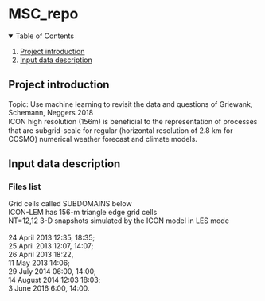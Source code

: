 # MSC_repo
<!-- TABLE OF CONTENTS -->
<details open="open">
  <summary>Table of Contents</summary>
  <ol>
    <li>
      <a href="#project-introduction">Project introduction</a>
    </li>
    <li><a href="#input-data-description">Input data description</a></li>
  </ol>
</details>




## Project introduction
Topic: Use machine learning to revisit the data and questions of Griewank, Schemann, Neggers 2018<br>
ICON high resolution (156m) is beneﬁcial to the representation of processes that are subgrid-scale for regular (horizontal resolution of 2.8 km for COSMO) numerical weather forecast and climate models.

## Input data description
### Files list
Grid cells called SUBDOMAINS below<br>
ICON-LEM has 156-m triangle edge grid cells<br>
NT=12,12 3-D snapshots simulated by the ICON model in LES mode<br><br>
24 April 2013  12:35, 18:35;<br>
25 April 2013 12:07, 14:07; <br>
26 April 2013 18:22, <br>
11 May 2013 14:06;<br>
29 July 2014 06:00, 14:00; <br>
14 August 2014 12:03 18:03; <br>
3 June 2016 6:00, 14:00.<br><br>



